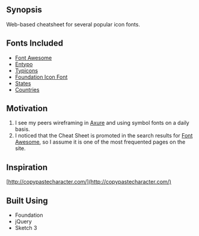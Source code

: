 ## Synopsis

Web-based cheatsheet for several popular icon fonts. 


## Fonts Included
* [Font Awesome](http://fortawesome.github.io/Font-Awesome/)
* [Entypo](http://www.entypo.com/)
* [Typicons](http://typicons.com/)
* [Foundation Icon Font](http://zurb.com/playground/foundation-icon-fonts-3)
* [States](http://propublica.github.io/stateface/)
* [Countries](http://www.dafont.com/geobats.font)


## Motivation

1. I see my peers wireframing in [Axure](http://www.axure.com/) and using symbol fonts on a daily basis.
2. I noticed that the Cheat Sheet is promoted in the search results for [Font Awesome](http://fortawesome.github.io/Font-Awesome/), so I assume it is one of the most frequented pages on the site.


## Inspiration

[http://copypastecharacter.com/](http://copypastecharacter.com/)


## Built Using

* Foundation
* jQuery
* Sketch 3


